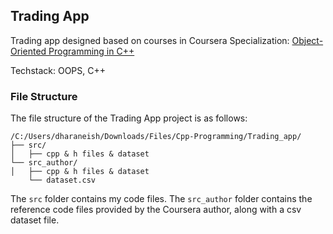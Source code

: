 ## Trading App

Trading app designed based on courses in Coursera Specialization: [Object-Oriented Programming in C++](https://www.coursera.org/specializations/object-oriented-programming-s12n)

Techstack: OOPS, C++

### File Structure

The file structure of the Trading App project is as follows:

```
/C:/Users/dharaneish/Downloads/Files/Cpp-Programming/Trading_app/
├── src/
│   ├── cpp & h files & dataset
└── src_author/
│   ├── cpp & h files & dataset
    └── dataset.csv
```

The `src` folder contains my code files. The `src_author` folder contains the reference code files provided by the Coursera author, along with a csv dataset file.
